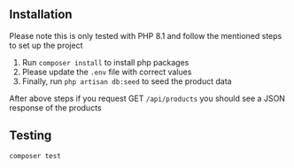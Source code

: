 ## Installation

Please note this is only tested with PHP 8.1 and follow the mentioned steps to set up the project

1. Run `composer install` to install php packages
2. Please update the `.env` file with correct values
3. Finally, run `php artisan db:seed` to seed the product data

After above steps if you request GET `/api/products` you should see a JSON response of the products 

## Testing

```bash
composer test
```

